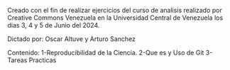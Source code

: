 Creado con el fin de realizar ejercicios del curso de analisis realizado por Creative Commons Venezuela en la Universidad Central de Venezuela los dias 3, 4 y 5 de Junio del 2024.

Dictado por: Oscar Altuve y Arturo Sanchez

Contenido:
1-Reproducibilidad de la Ciencia.
2-Que es y Uso de Git
3-Tareas Practicas
